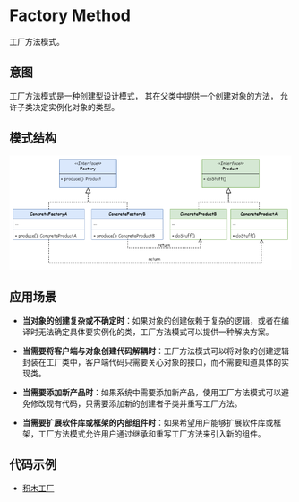 # Factory Method
工厂方法模式。

## 意图
工厂方法模式是一种创建型设计模式， 其在父类中提供一个创建对象的方法， 允许子类决定实例化对象的类型。

## 模式结构
![](./factory_method.png)

## 应用场景
- **当对象的创建复杂或不确定时**：如果对象的创建依赖于复杂的逻辑，或者在编译时无法确定具体要实例化的类，工厂方法模式可以提供一种解决方案。

- **当需要将客户端与对象创建代码解耦时**：工厂方法模式可以将对象的创建逻辑封装在工厂类中，客户端代码只需要关心对象的接口，而不需要知道具体的实现类。

- **当需要添加新产品时**：如果系统中需要添加新产品，使用工厂方法模式可以避免修改现有代码，只需要添加新的创建者子类并重写工厂方法。

- **当需要扩展软件库或框架的内部组件时**：如果希望用户能够扩展软件库或框架，工厂方法模式允许用户通过继承和重写工厂方法来引入新的组件。

## 代码示例
- [积木工厂](../../src/factory_method/Block.h)